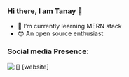 ### Hi there, I am Tanay 👋

- 🌱 I’m currently learning MERN stack
- 😎 An open source enthusiast



### Social media Presence:

[<img align="left" src="https://img.icons8.com/office/40/000000/instagram-new.png"/>] [website]

